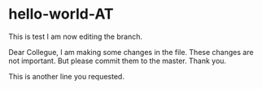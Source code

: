 # hello-world-AT
This is test
I am now editing the branch.

Dear Collegue, 
I am making some changes in the file. These changes are not important. But please commit them to the master.
Thank you.


This is another line you requested.
